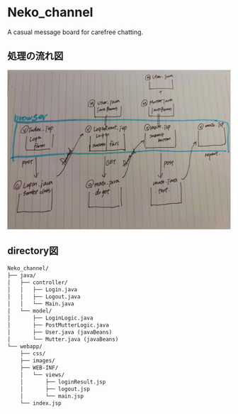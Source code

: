 # Neko_channel
A casual message board for carefree chatting.

## 処理の流れ図
![Neko_channel_diagram](https://github.com/Mmmmjp/Neko_channel/blob/main/images/nekochannel_diagram.jpg)

## directory図
```
Neko_channel/
├── java/
│   ├── controller/
│   │   ├── Login.java
│   │   ├── Logout.java
│   │   └── Main.java
│   └── model/
│       ├── LoginLogic.java
│       ├── PostMutterLogic.java
│       ├── User.java (javaBeans)
│       └── Mutter.java (javaBeans)
└── webapp/
    ├── css/
    ├── images/
    ├── WEB-INF/
    │   └── views/
    │       ├── loginResult.jsp
    │       ├── logout.jsp
    │       └── main.jsp
    └── index.jsp
```
